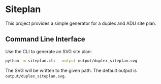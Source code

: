 # Siteplan

This project provides a simple generator for a duplex and ADU site plan.

## Command Line Interface

Use the CLI to generate an SVG site plan:

```bash
python -m siteplan.cli --output output/duplex_siteplan.svg
```

The SVG will be written to the given path. The default output is
`output/duplex_siteplan.svg`.
